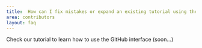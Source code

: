```yaml
---
title:  How can I fix mistakes or expand an existing tutorial using the GitHub interface?
area: contributors
layout: faq
---
```


Check our tutorial to learn how to use the GitHub interface (soon...)

